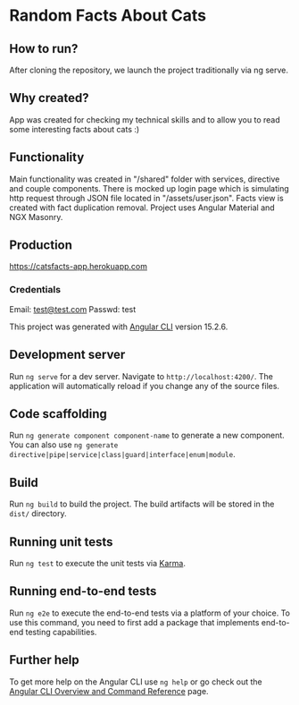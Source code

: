 # Random Facts About Cats

## How to run?
After cloning the repository, we launch the project traditionally via ng serve.

## Why created?
App was created for checking my technical skills and to allow you to read some interesting facts about cats :)

## Functionality
Main functionality was created in "/shared" folder with services, directive and couple components. 
There is mocked up login page which is simulating http request through JSON file located in "/assets/user.json".
Facts view is created with fact duplication removal.
Project uses Angular Material and NGX Masonry.

## Production
https://catsfacts-app.herokuapp.com

### Credentials
Email: test@test.com
Passwd: test


This project was generated with [Angular CLI](https://github.com/angular/angular-cli) version 15.2.6.

## Development server

Run `ng serve` for a dev server. Navigate to `http://localhost:4200/`. The application will automatically reload if you change any of the source files.

## Code scaffolding

Run `ng generate component component-name` to generate a new component. You can also use `ng generate directive|pipe|service|class|guard|interface|enum|module`.

## Build

Run `ng build` to build the project. The build artifacts will be stored in the `dist/` directory.

## Running unit tests

Run `ng test` to execute the unit tests via [Karma](https://karma-runner.github.io).

## Running end-to-end tests

Run `ng e2e` to execute the end-to-end tests via a platform of your choice. To use this command, you need to first add a package that implements end-to-end testing capabilities.

## Further help

To get more help on the Angular CLI use `ng help` or go check out the [Angular CLI Overview and Command Reference](https://angular.io/cli) page.
